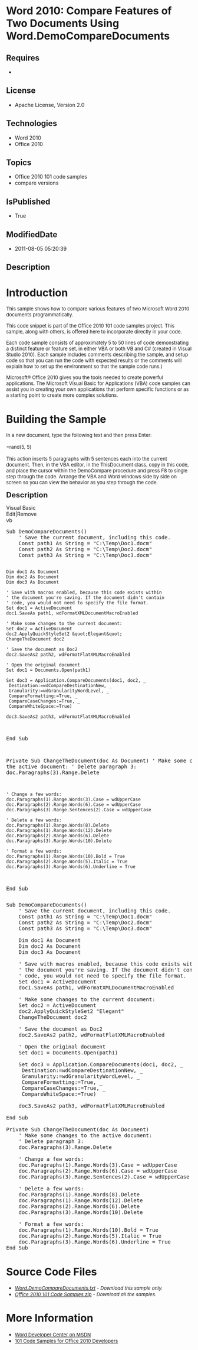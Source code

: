 # Word 2010: Compare Features of Two Documents Using Word.DemoCompareDocuments
## Requires
* 
## License
* Apache License, Version 2.0
## Technologies
* Word 2010
* Office 2010
## Topics
* Office 2010 101 code samples
* compare versions
## IsPublished
* True
## ModifiedDate
* 2011-08-05 05:20:39
## Description

<h1>Introduction</h1>
<p><span style="font-size:small">This sample shows how to compare various features of two Microsoft Word 2010 documents programmatically.</span></p>
<p><span style="font-size:small">This code snippet is part of the Office 2010 101 code samples project. This sample, along with others, is offered here to incorporate directly in your code.</span></p>
<p><span style="font-size:small">Each code sample consists of approximately 5 to 50 lines of code demonstrating a distinct feature or feature set, in either VBA or both VB and C# (created in Visual Studio 2010). Each sample includes comments describing the
 sample, and setup code so that you can run the code with expected results or the comments will explain how to set up the environment so that the sample code runs.)</span></p>
<p><span style="font-size:small">Microsoft&reg; Office 2010 gives you the tools needed to create powerful applications. The Microsoft Visual Basic for Applications (VBA) code samples can assist you in creating your own applications that perform specific functions
 or as a starting point to create more complex solutions.</span></p>
<h1><span>Building the Sample</span></h1>
<p><span style="font-size:small">In a new document, type the following text and then press Enter:<br>
<br>
=rand(5, 5)<br>
<br>
This action inserts 5 paragraphs with 5 sentences each into the current document. Then, in the VBA editor, in the ThisDocument class, copy in this code, and place the cursor within the DemoCompare procedure and press F8 to single step through the code. Arrange
 the VBA and Word windows side by side on screen so you can view the behavior as you step through the code.</span></p>
<p><span style="font-size:20px; font-weight:bold">Description</span></p>
<div class="scriptcode">
<div class="pluginEditHolder" pluginCommand="mceScriptCode">
<div class="title"><span>Visual Basic</span></div>
<div class="pluginLinkHolder"><span class="pluginEditHolderLink">Edit</span>|<span class="pluginRemoveHolderLink">Remove</span></div>
<span class="hidden">vb</span>
<pre class="hidden">Sub DemoCompareDocuments()
    ' Save the current document, including this code.
    Const path1 As String = &quot;C:\Temp\Doc1.docm&quot;
    Const path2 As String = &quot;C:\Temp\Doc2.docm&quot;
    Const path3 As String = &quot;C:\Temp\Doc3.docm&quot;
   
    Dim doc1 As Document
    Dim doc2 As Document
    Dim doc3 As Document
   
    ' Save with macros enabled, because this code exists within
    ' the document you're saving. If the document didn't contain
    ' code, you would not need to specify the file format.
    Set doc1 = ActiveDocument
    doc1.SaveAs path1, wdFormatXMLDocumentMacroEnabled
   
    ' Make some changes to the current document:
    Set doc2 = ActiveDocument
    doc2.ApplyQuickStyleSet2 &quot;Elegant&quot;
    ChangeTheDocument doc2
   
    ' Save the document as Doc2
    doc2.SaveAs2 path2, wdFormatFlatXMLMacroEnabled
   
    ' Open the original document
    Set doc1 = Documents.Open(path1)
   
    Set doc3 = Application.CompareDocuments(doc1, doc2, _
     Destination:=wdCompareDestinationNew, _
     Granularity:=wdGranularityWordLevel, _
     CompareFormatting:=True, _
     CompareCaseChanges:=True, _
     CompareWhiteSpace:=True)
    
    doc3.SaveAs2 path3, wdFormatFlatXMLMacroEnabled
    
End Sub

Private Sub ChangeTheDocument(doc As Document)
    ' Make some changes to the active document:
    ' Delete paragraph 3:
    doc.Paragraphs(3).Range.Delete
   
    ' Change a few words:
    doc.Paragraphs(1).Range.Words(3).Case = wdUpperCase
    doc.Paragraphs(2).Range.Words(6).Case = wdUpperCase
    doc.Paragraphs(3).Range.Sentences(2).Case = wdUpperCase
   
    ' Delete a few words:
    doc.Paragraphs(1).Range.Words(8).Delete
    doc.Paragraphs(1).Range.Words(12).Delete
    doc.Paragraphs(2).Range.Words(6).Delete
    doc.Paragraphs(3).Range.Words(10).Delete
   
    ' Format a few words:
    doc.Paragraphs(1).Range.Words(10).Bold = True
    doc.Paragraphs(2).Range.Words(5).Italic = True
    doc.Paragraphs(3).Range.Words(6).Underline = True
End Sub</pre>
<div class="preview">
<pre class="vb"><span class="visualBasic__keyword">Sub</span>&nbsp;DemoCompareDocuments()&nbsp;
&nbsp;&nbsp;&nbsp;&nbsp;<span class="visualBasic__com">'&nbsp;Save&nbsp;the&nbsp;current&nbsp;document,&nbsp;including&nbsp;this&nbsp;code.</span>&nbsp;
&nbsp;&nbsp;&nbsp;&nbsp;<span class="visualBasic__keyword">Const</span>&nbsp;path1&nbsp;<span class="visualBasic__keyword">As</span>&nbsp;<span class="visualBasic__keyword">String</span>&nbsp;=&nbsp;<span class="visualBasic__string">&quot;C:\Temp\Doc1.docm&quot;</span>&nbsp;
&nbsp;&nbsp;&nbsp;&nbsp;<span class="visualBasic__keyword">Const</span>&nbsp;path2&nbsp;<span class="visualBasic__keyword">As</span>&nbsp;<span class="visualBasic__keyword">String</span>&nbsp;=&nbsp;<span class="visualBasic__string">&quot;C:\Temp\Doc2.docm&quot;</span>&nbsp;
&nbsp;&nbsp;&nbsp;&nbsp;<span class="visualBasic__keyword">Const</span>&nbsp;path3&nbsp;<span class="visualBasic__keyword">As</span>&nbsp;<span class="visualBasic__keyword">String</span>&nbsp;=&nbsp;<span class="visualBasic__string">&quot;C:\Temp\Doc3.docm&quot;</span>&nbsp;
&nbsp;&nbsp;&nbsp;&nbsp;
&nbsp;&nbsp;&nbsp;&nbsp;<span class="visualBasic__keyword">Dim</span>&nbsp;doc1&nbsp;<span class="visualBasic__keyword">As</span>&nbsp;Document&nbsp;
&nbsp;&nbsp;&nbsp;&nbsp;<span class="visualBasic__keyword">Dim</span>&nbsp;doc2&nbsp;<span class="visualBasic__keyword">As</span>&nbsp;Document&nbsp;
&nbsp;&nbsp;&nbsp;&nbsp;<span class="visualBasic__keyword">Dim</span>&nbsp;doc3&nbsp;<span class="visualBasic__keyword">As</span>&nbsp;Document&nbsp;
&nbsp;&nbsp;&nbsp;&nbsp;
&nbsp;&nbsp;&nbsp;&nbsp;<span class="visualBasic__com">'&nbsp;Save&nbsp;with&nbsp;macros&nbsp;enabled,&nbsp;because&nbsp;this&nbsp;code&nbsp;exists&nbsp;within</span>&nbsp;
&nbsp;&nbsp;&nbsp;&nbsp;<span class="visualBasic__com">'&nbsp;the&nbsp;document&nbsp;you're&nbsp;saving.&nbsp;If&nbsp;the&nbsp;document&nbsp;didn't&nbsp;contain</span>&nbsp;
&nbsp;&nbsp;&nbsp;&nbsp;<span class="visualBasic__com">'&nbsp;code,&nbsp;you&nbsp;would&nbsp;not&nbsp;need&nbsp;to&nbsp;specify&nbsp;the&nbsp;file&nbsp;format.</span>&nbsp;
&nbsp;&nbsp;&nbsp;&nbsp;<span class="visualBasic__keyword">Set</span>&nbsp;doc1&nbsp;=&nbsp;ActiveDocument&nbsp;
&nbsp;&nbsp;&nbsp;&nbsp;doc1.SaveAs&nbsp;path1,&nbsp;wdFormatXMLDocumentMacroEnabled&nbsp;
&nbsp;&nbsp;&nbsp;&nbsp;
&nbsp;&nbsp;&nbsp;&nbsp;<span class="visualBasic__com">'&nbsp;Make&nbsp;some&nbsp;changes&nbsp;to&nbsp;the&nbsp;current&nbsp;document:</span>&nbsp;
&nbsp;&nbsp;&nbsp;&nbsp;<span class="visualBasic__keyword">Set</span>&nbsp;doc2&nbsp;=&nbsp;ActiveDocument&nbsp;
&nbsp;&nbsp;&nbsp;&nbsp;doc2.ApplyQuickStyleSet2&nbsp;<span class="visualBasic__string">&quot;Elegant&quot;</span>&nbsp;
&nbsp;&nbsp;&nbsp;&nbsp;ChangeTheDocument&nbsp;doc2&nbsp;
&nbsp;&nbsp;&nbsp;&nbsp;
&nbsp;&nbsp;&nbsp;&nbsp;<span class="visualBasic__com">'&nbsp;Save&nbsp;the&nbsp;document&nbsp;as&nbsp;Doc2</span>&nbsp;
&nbsp;&nbsp;&nbsp;&nbsp;doc2.SaveAs2&nbsp;path2,&nbsp;wdFormatFlatXMLMacroEnabled&nbsp;
&nbsp;&nbsp;&nbsp;&nbsp;
&nbsp;&nbsp;&nbsp;&nbsp;<span class="visualBasic__com">'&nbsp;Open&nbsp;the&nbsp;original&nbsp;document</span>&nbsp;
&nbsp;&nbsp;&nbsp;&nbsp;<span class="visualBasic__keyword">Set</span>&nbsp;doc1&nbsp;=&nbsp;Documents.Open(path1)&nbsp;
&nbsp;&nbsp;&nbsp;&nbsp;
&nbsp;&nbsp;&nbsp;&nbsp;<span class="visualBasic__keyword">Set</span>&nbsp;doc3&nbsp;=&nbsp;Application.CompareDocuments(doc1,&nbsp;doc2,&nbsp;_&nbsp;
&nbsp;&nbsp;&nbsp;&nbsp;&nbsp;Destination:=wdCompareDestinationNew,&nbsp;_&nbsp;
&nbsp;&nbsp;&nbsp;&nbsp;&nbsp;Granularity:=wdGranularityWordLevel,&nbsp;_&nbsp;
&nbsp;&nbsp;&nbsp;&nbsp;&nbsp;CompareFormatting:=<span class="visualBasic__keyword">True</span>,&nbsp;_&nbsp;
&nbsp;&nbsp;&nbsp;&nbsp;&nbsp;CompareCaseChanges:=<span class="visualBasic__keyword">True</span>,&nbsp;_&nbsp;
&nbsp;&nbsp;&nbsp;&nbsp;&nbsp;CompareWhiteSpace:=<span class="visualBasic__keyword">True</span>)&nbsp;
&nbsp;&nbsp;&nbsp;&nbsp;&nbsp;
&nbsp;&nbsp;&nbsp;&nbsp;doc3.SaveAs2&nbsp;path3,&nbsp;wdFormatFlatXMLMacroEnabled&nbsp;
&nbsp;&nbsp;&nbsp;&nbsp;&nbsp;
<span class="visualBasic__keyword">End</span>&nbsp;<span class="visualBasic__keyword">Sub</span>&nbsp;
&nbsp;
<span class="visualBasic__keyword">Private</span>&nbsp;<span class="visualBasic__keyword">Sub</span>&nbsp;ChangeTheDocument(doc&nbsp;<span class="visualBasic__keyword">As</span>&nbsp;Document)&nbsp;
&nbsp;&nbsp;&nbsp;&nbsp;<span class="visualBasic__com">'&nbsp;Make&nbsp;some&nbsp;changes&nbsp;to&nbsp;the&nbsp;active&nbsp;document:</span>&nbsp;
&nbsp;&nbsp;&nbsp;&nbsp;<span class="visualBasic__com">'&nbsp;Delete&nbsp;paragraph&nbsp;3:</span>&nbsp;
&nbsp;&nbsp;&nbsp;&nbsp;doc.Paragraphs(<span class="visualBasic__number">3</span>).Range.Delete&nbsp;
&nbsp;&nbsp;&nbsp;&nbsp;
&nbsp;&nbsp;&nbsp;&nbsp;<span class="visualBasic__com">'&nbsp;Change&nbsp;a&nbsp;few&nbsp;words:</span>&nbsp;
&nbsp;&nbsp;&nbsp;&nbsp;doc.Paragraphs(<span class="visualBasic__number">1</span>).Range.Words(<span class="visualBasic__number">3</span>).<span class="visualBasic__keyword">Case</span>&nbsp;=&nbsp;wdUpperCase&nbsp;
&nbsp;&nbsp;&nbsp;&nbsp;doc.Paragraphs(<span class="visualBasic__number">2</span>).Range.Words(<span class="visualBasic__number">6</span>).<span class="visualBasic__keyword">Case</span>&nbsp;=&nbsp;wdUpperCase&nbsp;
&nbsp;&nbsp;&nbsp;&nbsp;doc.Paragraphs(<span class="visualBasic__number">3</span>).Range.Sentences(<span class="visualBasic__number">2</span>).<span class="visualBasic__keyword">Case</span>&nbsp;=&nbsp;wdUpperCase&nbsp;
&nbsp;&nbsp;&nbsp;&nbsp;
&nbsp;&nbsp;&nbsp;&nbsp;<span class="visualBasic__com">'&nbsp;Delete&nbsp;a&nbsp;few&nbsp;words:</span>&nbsp;
&nbsp;&nbsp;&nbsp;&nbsp;doc.Paragraphs(<span class="visualBasic__number">1</span>).Range.Words(<span class="visualBasic__number">8</span>).Delete&nbsp;
&nbsp;&nbsp;&nbsp;&nbsp;doc.Paragraphs(<span class="visualBasic__number">1</span>).Range.Words(<span class="visualBasic__number">12</span>).Delete&nbsp;
&nbsp;&nbsp;&nbsp;&nbsp;doc.Paragraphs(<span class="visualBasic__number">2</span>).Range.Words(<span class="visualBasic__number">6</span>).Delete&nbsp;
&nbsp;&nbsp;&nbsp;&nbsp;doc.Paragraphs(<span class="visualBasic__number">3</span>).Range.Words(<span class="visualBasic__number">10</span>).Delete&nbsp;
&nbsp;&nbsp;&nbsp;&nbsp;
&nbsp;&nbsp;&nbsp;&nbsp;<span class="visualBasic__com">'&nbsp;Format&nbsp;a&nbsp;few&nbsp;words:</span>&nbsp;
&nbsp;&nbsp;&nbsp;&nbsp;doc.Paragraphs(<span class="visualBasic__number">1</span>).Range.Words(<span class="visualBasic__number">10</span>).Bold&nbsp;=&nbsp;<span class="visualBasic__keyword">True</span>&nbsp;
&nbsp;&nbsp;&nbsp;&nbsp;doc.Paragraphs(<span class="visualBasic__number">2</span>).Range.Words(<span class="visualBasic__number">5</span>).Italic&nbsp;=&nbsp;<span class="visualBasic__keyword">True</span>&nbsp;
&nbsp;&nbsp;&nbsp;&nbsp;doc.Paragraphs(<span class="visualBasic__number">3</span>).Range.Words(<span class="visualBasic__number">6</span>).Underline&nbsp;=&nbsp;<span class="visualBasic__keyword">True</span>&nbsp;
<span class="visualBasic__keyword">End</span>&nbsp;<span class="visualBasic__keyword">Sub</span></pre>
</div>
</div>
</div>
<h1><span>Source Code Files</span></h1>
<ul>
<li><span style="font-size:small"><em><em><a id="26224" href="/site/view/file/26224/1/Word.DemoCompareDocuments.txt">Word.DemoCompareDocuments.txt</a>&nbsp;- Download this sample only.<br>
</em></em></span></li><li><span style="font-size:small"><em><em><a id="26225" href="/site/view/file/26225/1/Office%202010%20101%20Code%20Samples.zip">Office 2010 101 Code Samples.zip</a>&nbsp;- Download all the samples.</em></em></span>
</li></ul>
<h1>More Information</h1>
<ul>
<li><span style="font-size:small"><a href="http://msdn.microsoft.com/en-us/office/aa905482">Word Developer Center on MSDN</a></span>
</li><li><span style="font-size:small"><a href="http://msdn.microsoft.com/en-us/office/hh360994">101 Code Samples for Office 2010 Developers</a></span>
</li></ul>
